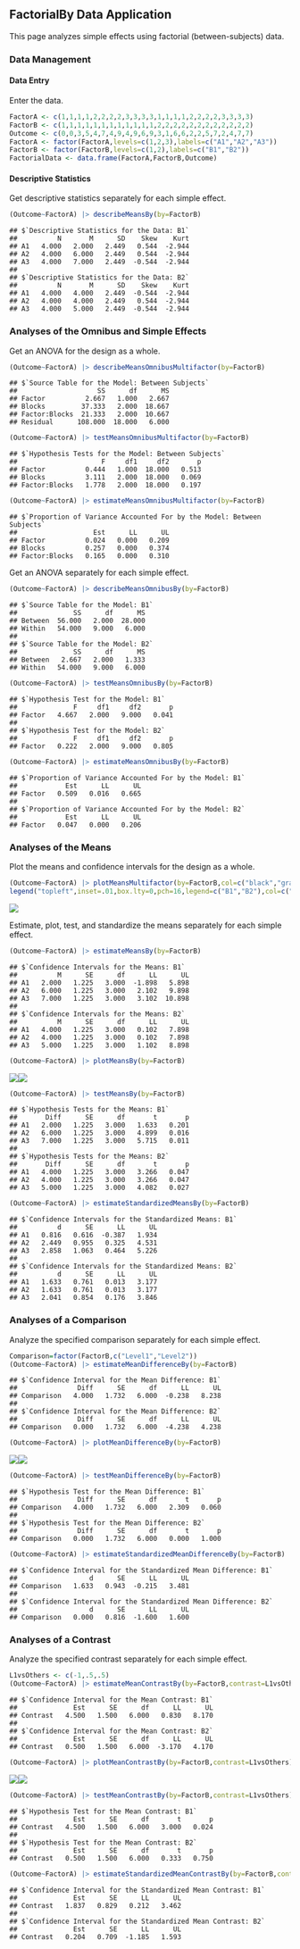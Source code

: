 ## FactorialBy Data Application

This page analyzes simple effects using factorial (between-subjects) data.

### Data Management

#### Data Entry

Enter the data.

```r
FactorA <- c(1,1,1,1,2,2,2,2,3,3,3,3,1,1,1,1,2,2,2,2,3,3,3,3)
FactorB <- c(1,1,1,1,1,1,1,1,1,1,1,1,2,2,2,2,2,2,2,2,2,2,2,2)
Outcome <- c(0,0,3,5,4,7,4,9,4,9,6,9,3,1,6,6,2,2,5,7,2,4,7,7)
FactorA <- factor(FactorA,levels=c(1,2,3),labels=c("A1","A2","A3"))
FactorB <- factor(FactorB,levels=c(1,2),labels=c("B1","B2"))
FactorialData <- data.frame(FactorA,FactorB,Outcome)
```

#### Descriptive Statistics

Get descriptive statistics separately for each simple effect.

```r
(Outcome~FactorA) |> describeMeansBy(by=FactorB)
```

```
## $`Descriptive Statistics for the Data: B1`
##          N       M      SD    Skew    Kurt
## A1   4.000   2.000   2.449   0.544  -2.944
## A2   4.000   6.000   2.449   0.544  -2.944
## A3   4.000   7.000   2.449  -0.544  -2.944
## 
## $`Descriptive Statistics for the Data: B2`
##          N       M      SD    Skew    Kurt
## A1   4.000   4.000   2.449  -0.544  -2.944
## A2   4.000   4.000   2.449   0.544  -2.944
## A3   4.000   5.000   2.449  -0.544  -2.944
```

### Analyses of the Omnibus and Simple Effects

Get an ANOVA for the design as a whole.

```r
(Outcome~FactorA) |> describeMeansOmnibusMultifactor(by=FactorB)
```

```
## $`Source Table for the Model: Between Subjects`
##                    SS      df      MS
## Factor          2.667   1.000   2.667
## Blocks         37.333   2.000  18.667
## Factor:Blocks  21.333   2.000  10.667
## Residual      108.000  18.000   6.000
```

```r
(Outcome~FactorA) |> testMeansOmnibusMultifactor(by=FactorB)
```

```
## $`Hypothesis Tests for the Model: Between Subjects`
##                     F     df1     df2       p
## Factor          0.444   1.000  18.000   0.513
## Blocks          3.111   2.000  18.000   0.069
## Factor:Blocks   1.778   2.000  18.000   0.197
```

```r
(Outcome~FactorA) |> estimateMeansOmnibusMultifactor(by=FactorB)
```

```
## $`Proportion of Variance Accounted For by the Model: Between Subjects`
##                   Est      LL      UL
## Factor          0.024   0.000   0.209
## Blocks          0.257   0.000   0.374
## Factor:Blocks   0.165   0.000   0.310
```

Get an ANOVA separately for each simple effect.

```r
(Outcome~FactorA) |> describeMeansOmnibusBy(by=FactorB)
```

```
## $`Source Table for the Model: B1`
##              SS      df      MS
## Between  56.000   2.000  28.000
## Within   54.000   9.000   6.000
## 
## $`Source Table for the Model: B2`
##              SS      df      MS
## Between   2.667   2.000   1.333
## Within   54.000   9.000   6.000
```

```r
(Outcome~FactorA) |> testMeansOmnibusBy(by=FactorB)
```

```
## $`Hypothesis Test for the Model: B1`
##              F     df1     df2       p
## Factor   4.667   2.000   9.000   0.041
## 
## $`Hypothesis Test for the Model: B2`
##              F     df1     df2       p
## Factor   0.222   2.000   9.000   0.805
```

```r
(Outcome~FactorA) |> estimateMeansOmnibusBy(by=FactorB)
```

```
## $`Proportion of Variance Accounted For by the Model: B1`
##            Est      LL      UL
## Factor   0.509   0.016   0.665
## 
## $`Proportion of Variance Accounted For by the Model: B2`
##            Est      LL      UL
## Factor   0.047   0.000   0.206
```

### Analyses of the Means

Plot the means and confidence intervals for the design as a whole.

```r
(Outcome~FactorA) |> plotMeansMultifactor(by=FactorB,col=c("black","gray60"))
legend("topleft",inset=.01,box.lty=0,pch=16,legend=c("B1","B2"),col=c("black","gray60"))
```

![](figures/FactorialBy-Multifactor-1.png)<!-- -->

Estimate, plot, test, and standardize the means separately for each simple effect.

```r
(Outcome~FactorA) |> estimateMeansBy(by=FactorB)
```

```
## $`Confidence Intervals for the Means: B1`
##          M      SE      df      LL      UL
## A1   2.000   1.225   3.000  -1.898   5.898
## A2   6.000   1.225   3.000   2.102   9.898
## A3   7.000   1.225   3.000   3.102  10.898
## 
## $`Confidence Intervals for the Means: B2`
##          M      SE      df      LL      UL
## A1   4.000   1.225   3.000   0.102   7.898
## A2   4.000   1.225   3.000   0.102   7.898
## A3   5.000   1.225   3.000   1.102   8.898
```

```r
(Outcome~FactorA) |> plotMeansBy(by=FactorB)
```

![](figures/FactorialBy-Means-1.png)<!-- -->![](figures/FactorialBy-Means-2.png)<!-- -->

```r
(Outcome~FactorA) |> testMeansBy(by=FactorB)
```

```
## $`Hypothesis Tests for the Means: B1`
##       Diff      SE      df       t       p
## A1   2.000   1.225   3.000   1.633   0.201
## A2   6.000   1.225   3.000   4.899   0.016
## A3   7.000   1.225   3.000   5.715   0.011
## 
## $`Hypothesis Tests for the Means: B2`
##       Diff      SE      df       t       p
## A1   4.000   1.225   3.000   3.266   0.047
## A2   4.000   1.225   3.000   3.266   0.047
## A3   5.000   1.225   3.000   4.082   0.027
```

```r
(Outcome~FactorA) |> estimateStandardizedMeansBy(by=FactorB)
```

```
## $`Confidence Intervals for the Standardized Means: B1`
##          d      SE      LL      UL
## A1   0.816   0.616  -0.387   1.934
## A2   2.449   0.955   0.325   4.531
## A3   2.858   1.063   0.464   5.226
## 
## $`Confidence Intervals for the Standardized Means: B2`
##          d      SE      LL      UL
## A1   1.633   0.761   0.013   3.177
## A2   1.633   0.761   0.013   3.177
## A3   2.041   0.854   0.176   3.846
```

### Analyses of a Comparison

Analyze the specified comparison separately for each simple effect.

```r
Comparison=factor(FactorB,c("Level1","Level2"))
(Outcome~FactorA) |> estimateMeanDifferenceBy(by=FactorB)
```

```
## $`Confidence Interval for the Mean Difference: B1`
##               Diff      SE      df      LL      UL
## Comparison   4.000   1.732   6.000  -0.238   8.238
## 
## $`Confidence Interval for the Mean Difference: B2`
##               Diff      SE      df      LL      UL
## Comparison   0.000   1.732   6.000  -4.238   4.238
```

```r
(Outcome~FactorA) |> plotMeanDifferenceBy(by=FactorB)
```

![](figures/FactorialBy-Comparison-1.png)<!-- -->![](figures/FactorialBy-Comparison-2.png)<!-- -->

```r
(Outcome~FactorA) |> testMeanDifferenceBy(by=FactorB)
```

```
## $`Hypothesis Test for the Mean Difference: B1`
##               Diff      SE      df       t       p
## Comparison   4.000   1.732   6.000   2.309   0.060
## 
## $`Hypothesis Test for the Mean Difference: B2`
##               Diff      SE      df       t       p
## Comparison   0.000   1.732   6.000   0.000   1.000
```

```r
(Outcome~FactorA) |> estimateStandardizedMeanDifferenceBy(by=FactorB)
```

```
## $`Confidence Interval for the Standardized Mean Difference: B1`
##                  d      SE      LL      UL
## Comparison   1.633   0.943  -0.215   3.481
## 
## $`Confidence Interval for the Standardized Mean Difference: B2`
##                  d      SE      LL      UL
## Comparison   0.000   0.816  -1.600   1.600
```

### Analyses of a Contrast

Analyze the specified contrast separately for each simple effect.

```r
L1vsOthers <- c(-1,.5,.5)
(Outcome~FactorA) |> estimateMeanContrastBy(by=FactorB,contrast=L1vsOthers)
```

```
## $`Confidence Interval for the Mean Contrast: B1`
##              Est      SE      df      LL      UL
## Contrast   4.500   1.500   6.000   0.830   8.170
## 
## $`Confidence Interval for the Mean Contrast: B2`
##              Est      SE      df      LL      UL
## Contrast   0.500   1.500   6.000  -3.170   4.170
```

```r
(Outcome~FactorA) |> plotMeanContrastBy(by=FactorB,contrast=L1vsOthers)
```

![](figures/FactorialBy-Contrast-1.png)<!-- -->![](figures/FactorialBy-Contrast-2.png)<!-- -->

```r
(Outcome~FactorA) |> testMeanContrastBy(by=FactorB,contrast=L1vsOthers)
```

```
## $`Hypothesis Test for the Mean Contrast: B1`
##              Est      SE      df       t       p
## Contrast   4.500   1.500   6.000   3.000   0.024
## 
## $`Hypothesis Test for the Mean Contrast: B2`
##              Est      SE      df       t       p
## Contrast   0.500   1.500   6.000   0.333   0.750
```

```r
(Outcome~FactorA) |> estimateStandardizedMeanContrastBy(by=FactorB,contrast=L1vsOthers)
```

```
## $`Confidence Interval for the Standardized Mean Contrast: B1`
##              Est      SE      LL      UL
## Contrast   1.837   0.829   0.212   3.462
## 
## $`Confidence Interval for the Standardized Mean Contrast: B2`
##              Est      SE      LL      UL
## Contrast   0.204   0.709  -1.185   1.593
```
